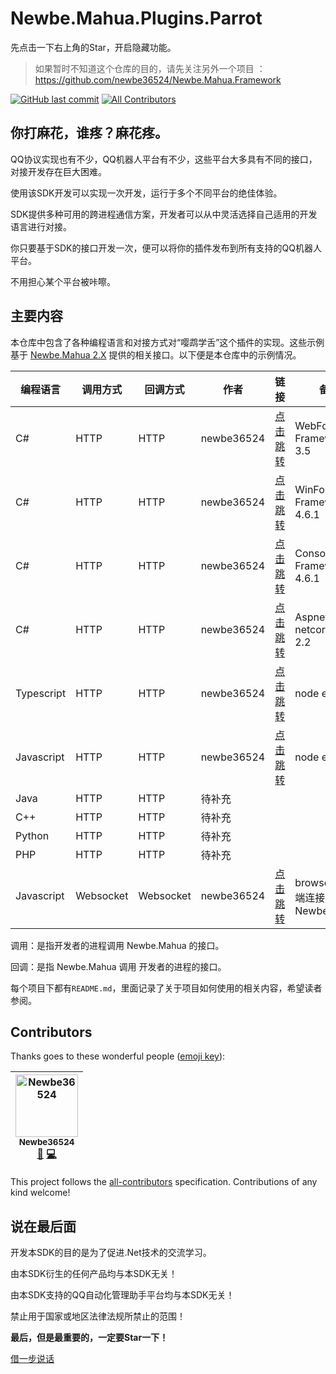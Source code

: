 # Newbe.Mahua.Plugins.Parrot

先点击一下右上角的Star，开启隐藏功能。

> 如果暂时不知道这个仓库的目的，请先关注另外一个项目 ： <https://github.com/newbe36524/Newbe.Mahua.Framework>

[![GitHub last commit](https://img.shields.io/github/last-commit/Newbe36524/Newbe.Mahua.Plugins.Parrot.svg?style=flat-square)]()
[![All Contributors](https://img.shields.io/badge/all_contributors-1-orange.svg?style=flat-square)](#contributors)

## 你打麻花，谁疼？麻花疼。

QQ协议实现也有不少，QQ机器人平台有不少，这些平台大多具有不同的接口，对接开发存在巨大困难。

使用该SDK开发可以实现一次开发，运行于多个不同平台的绝佳体验。

SDK提供多种可用的跨进程通信方案，开发者可以从中灵活选择自己适用的开发语言进行对接。

你只要基于SDK的接口开发一次，便可以将你的插件发布到所有支持的QQ机器人平台。

不用担心某个平台被咔嚓。

## 主要内容

本仓库中包含了各种编程语言和对接方式对“嘤鹉学舌”这个插件的实现。这些示例基于 [Newbe.Mahua 2.X](https://github.com/newbe36524/Newbe.Mahua.Framework) 提供的相关接口。以下便是本仓库中的示例情况。

| 编程语言   | 调用方式  | 回调方式  | 作者       | 链接                                                                                                                    | 备注                          |
| ---------- | --------- | --------- | ---------- | ----------------------------------------------------------------------------------------------------------------------- | ----------------------------- |
| C#         | HTTP      | HTTP      | newbe36524 | [点击跳转](https://github.com/newbe36524/Newbe.Mahua.Plugins.Parrot/tree/master/src/CSharp/Http/WebFormNET35)           | WebForm Framework 3.5         |
| C#         | HTTP      | HTTP      | newbe36524 | [点击跳转](https://github.com/newbe36524/Newbe.Mahua.Plugins.Parrot/tree/master/src/CSharp/Http/WinFormNET461)          | WinForm Framework 4.6.1       |
| C#         | HTTP      | HTTP      | newbe36524 | [点击跳转](https://github.com/newbe36524/Newbe.Mahua.Plugins.Parrot/tree/master/src/CSharp/Http/ConsoleNET461)          | Console Framework 4.6.1       |
| C#         | HTTP      | HTTP      | newbe36524 | [点击跳转](https://github.com/newbe36524/Newbe.Mahua.Plugins.Parrot/tree/master/src/CSharp/Http/AspnetCoreNetCoreApp22) | Aspnetcore netcoreapp 2.2     |
| Typescript | HTTP      | HTTP      | newbe36524 | [点击跳转](https://github.com/newbe36524/Newbe.Mahua.Plugins.Parrot/tree/master/src/Typescipt/Http/NodeExpress)         | node express                  |
| Javascript | HTTP      | HTTP      | newbe36524 | [点击跳转](https://github.com/newbe36524/Newbe.Mahua.Plugins.Parrot/tree/master/src/Javascript/Http/NodeExpress)        | node express                  |
| Java       | HTTP      | HTTP      | 待补充     |                                                                                                                         |                               |
| C++        | HTTP      | HTTP      | 待补充     |                                                                                                                         |                               |
| Python     | HTTP      | HTTP      | 待补充     |                                                                                                                         |                               |
| PHP        | HTTP      | HTTP      | 待补充     |                                                                                                                         |                               |
| Javascript | Websocket | Websocket | newbe36524 | [点击跳转](https://github.com/newbe36524/Newbe.Mahua.Plugins.Parrot/tree/master/src/Javascript/Websocket/Broswer)       | browser 客户端连接Newbe.Mahua |

调用：是指开发者的进程调用 Newbe.Mahua 的接口。

回调：是指 Newbe.Mahua 调用 开发者的进程的接口。

每个项目下都有`README.md`，里面记录了关于项目如何使用的相关内容，希望读者参阅。

## Contributors

Thanks goes to these wonderful people ([emoji key](https://github.com/kentcdodds/all-contributors#emoji-key)):

<!-- ALL-CONTRIBUTORS-LIST:START - Do not remove or modify this section -->
<!-- prettier-ignore -->
| [<img src="https://avatars1.githubusercontent.com/u/7685462?v=4" width="100px;" alt="Newbe36524"/><br /><sub><b>Newbe36524</b></sub>](http://www.newbe.pro)<br />[📖](https://github.com/newbe36524/Newbe.Mahua.Framework/commits?author=newbe36524 "Documentation") [💻](https://github.com/newbe36524/Newbe.Mahua.Framework/commits?author=newbe36524 "Code") |
| :---: |
<!-- ALL-CONTRIBUTORS-LIST:END -->

This project follows the [all-contributors](https://github.com/kentcdodds/all-contributors) specification. Contributions of any kind welcome!

## 说在最后面

开发本SDK的目的是为了促进.Net技术的交流学习。

由本SDK衍生的任何产品均与本SDK无关！

由本SDK支持的QQ自动化管理助手平台均与本SDK无关！

禁止用于国家或地区法律法规所禁止的范围！

**最后，但是最重要的，一定要Star一下！**

[借一步说话](http://www.newbe.pro/donate.html)